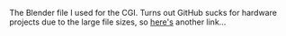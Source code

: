 The Blender file I used for the CGI. Turns out GitHub sucks for hardware projects due to the large file sizes, so [here's](https://drive.google.com/file/d/1czTfmDv9Uqekb_hdm_fuKBzOzEjA8GQX/view?usp=sharing) another link...
